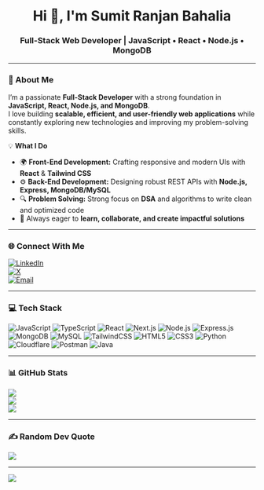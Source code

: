 <h1 align="center">Hi 👋, I'm Sumit Ranjan Bahalia</h1>
<h3 align="center">Full-Stack Web Developer | JavaScript • React • Node.js • MongoDB</h3>

---

### 🚀 About Me
I’m a passionate **Full-Stack Developer** with a strong foundation in **JavaScript, React, Node.js, and MongoDB**.  
I love building **scalable, efficient, and user-friendly web applications** while constantly exploring new technologies and improving my problem-solving skills.

💡 **What I Do**  
- 🌍 **Front-End Development:** Crafting responsive and modern UIs with **React** & **Tailwind CSS**  
- ⚙️ **Back-End Development:** Designing robust REST APIs with **Node.js, Express, MongoDB/MySQL**  
- 🔍 **Problem Solving:** Strong focus on **DSA** and algorithms to write clean and optimized code  
- 🚀 Always eager to **learn, collaborate, and create impactful solutions**  

---

### 🌐 Connect With Me
[![LinkedIn](https://img.shields.io/badge/LinkedIn-%230077B5.svg?logo=linkedin&logoColor=white)](https://www.linkedin.com/in/sumit-ranjan-bahalia/)  
[![X](https://img.shields.io/badge/X-black.svg?logo=X&logoColor=white)](https://x.com/SumitBahalia)  
[![Email](https://img.shields.io/badge/Email-D14836?logo=gmail&logoColor=white)](mailto:sumitranjanbahalia1234@gmail.com)

---

### 💻 Tech Stack
![JavaScript](https://img.shields.io/badge/JavaScript-%23323330.svg?style=for-the-badge&logo=javascript&logoColor=%23F7DF1E)
![TypeScript](https://img.shields.io/badge/TypeScript-%23007ACC.svg?style=for-the-badge&logo=typescript&logoColor=white)
![React](https://img.shields.io/badge/React-%2320232a.svg?style=for-the-badge&logo=react&logoColor=%2361DAFB)
![Next.js](https://img.shields.io/badge/Next.js-black?style=for-the-badge&logo=next.js&logoColor=white)
![Node.js](https://img.shields.io/badge/Node.js-6DA55F?style=for-the-badge&logo=node.js&logoColor=white)
![Express.js](https://img.shields.io/badge/Express.js-%23404d59.svg?style=for-the-badge&logo=express&logoColor=%2361DAFB)
![MongoDB](https://img.shields.io/badge/MongoDB-%234ea94b.svg?style=for-the-badge&logo=mongodb&logoColor=white)
![MySQL](https://img.shields.io/badge/MySQL-4479A1.svg?style=for-the-badge&logo=mysql&logoColor=white)
![TailwindCSS](https://img.shields.io/badge/TailwindCSS-%2338B2AC.svg?style=for-the-badge&logo=tailwind-css&logoColor=white)
![HTML5](https://img.shields.io/badge/HTML5-%23E34F26.svg?style=for-the-badge&logo=html5&logoColor=white)
![CSS3](https://img.shields.io/badge/CSS3-%231572B6.svg?style=for-the-badge&logo=css3&logoColor=white)
![Python](https://img.shields.io/badge/Python-3670A0?style=for-the-badge&logo=python&logoColor=ffdd54)
![Cloudflare](https://img.shields.io/badge/Cloudflare-F38020?style=for-the-badge&logo=Cloudflare&logoColor=white)
![Postman](https://img.shields.io/badge/Postman-FF6C37?style=for-the-badge&logo=postman&logoColor=white)
![Java](https://img.shields.io/badge/Java-%23ED8B00.svg?style=for-the-badge&logo=openjdk&logoColor=white)

---

### 📊 GitHub Stats
![](https://github-readme-stats.vercel.app/api?username=PrimeSumit&theme=dark&hide_border=true&include_all_commits=true&count_private=true)  
![](https://github-readme-streak-stats.herokuapp.com/?user=PrimeSumit&theme=dark&hide_border=true)  
![](https://github-readme-stats.vercel.app/api/top-langs/?username=PrimeSumit&theme=dark&hide_border=true&layout=compact)

---

### ✍️ Random Dev Quote
![](https://quotes-github-readme.vercel.app/api?type=horizontal&theme=radical)

---

[![](https://visitcount.itsvg.in/api?id=PrimeSumit&icon=0&color=0)](https://visitcount.itsvg.in)
